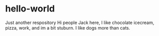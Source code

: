 # hello-world
Just another respository 
Hi people
Jack here, I like chocolate icecream, pizza, work, and im a bit stuburn.
I like dogs more than cats.
